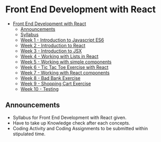 # Front End Development with React

- [Front End Development with React]()
  - [Announcements]()
  - [Syllabus](./syllabus/Front%20end%20development%20with%20React.pdf)
  - [Week 1 - Introduction to Javascript ES6]()
  - [Week 2 - Introduction to React]()
  - [Week 3 - Introduction to JSX]()
  - [Week 4 - Working with Lists in React]() 
  - [Week 5 - Working with simple components]()
  - [Week 6 - Tic Tac Toe Exercise with React]()
  - [Week 7 - Working with React components]()
  - [Week 8 - Bad Bank Exercise]()
  - [Week 9 - Shopping Cart Exercise]()
  - [Week 10 - Testing]()
 

## Announcements
- Syllabus for Front End Development with React given.
- Have to take up  Knowledge check after each concepts.
- Coding Activity and Coding Assignments to be submitted within stipulated time.



<!-- ## Pattern of the Test

| Section           | Questions    | Time    |
| ----------------- | ------------ | ------- |
| Programming Logic | 10 Questions | 15 Mins |
| Hands-On Coding   | 1 Question   | 15 Mins |
| Hands-On Coding   | 1 Questions  | 30 Mins | -->



